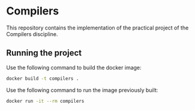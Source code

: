 # Compilers

This repository contains the implementation of the practical project of the Compilers discipline.

## Running the project

Use the following command to build the docker image:
```bash
docker build -t compilers .
```

Use the following command to run the image previously built:
```bash
docker run -it --rm compilers
```
